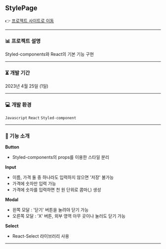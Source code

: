 ## StylePage
👉 [프로젝트 사이트로 이동]()
***
### 📊 프로젝트 설명
Styled-components와 React의 기본 기능 구현
***
### ⏳ 개발 기간
2023년 4월 25일 (1일)
***
### 💻 개발 환경
`Javascript` `React` `Styled-component`
***
### 🔎 기능 소개
**Button**
- Styled-components의 props를 이용한 스타일 분리

**Input**
- 이름, 가격 둘 중 하나라도 입력하지 않으면 '저장' 불가능
- 가격에 숫자만 입력 가능
- 가격에 숫자를 입력하면 천 원 단위로 콤마(,) 생성
  
**Modal**
- 왼쪽 모달 : '닫기' 버튼을 눌려야 닫기 가능
- 오른쪽 모달 : 'X' 버튼, 외부 영역 아무 곳이나 눌러도 닫기 가능
  
**Select**
- React-Select 라이브러리 사용
***  
